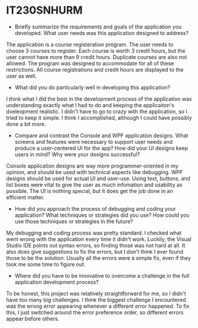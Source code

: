 # IT230SNHURM

- Briefly summarize the requirements and goals of the application you developed. What user needs was this application designed to address?

The application is a course registeration program. The user needs to choose 3 courses to register. Each course is worth 3 credit hours, but the user cannot have more than 9 credit hours. Duplicate courses are also not allowed. The program was designed to accommodate for all of these restrictions. All course registrations and credit hours are displayed to the user as well.
    
- What did you do particularly well in developing this application?

I think what I did the best in the development process of the application was understanding exactly what I had to do and keeping the applicaiton's dveleopment realistic. I didn't have to go to crazy with the application, so I tried to keep it simple. I think I accomplished, although I could have possibly done a bit more.

- Compare and contrast the Console and WPF application designs. What screens and features were necessary to support user needs and produce a user-centered UI for the app? How did your UI designs keep users in mind? Why were your designs successful?

Console application designs are way more programmer-oriented in my opinion, and should be used with technical aspects like debugging. WPF designs should be used for actual UI and user-use. Using text, buttons, and list boxes were vital to give the user as much infomation and usability as possible. The UI is nothing special, but it does get the job done in an efficient matter.

- How did you approach the process of debugging and coding your application? What techniques or strategies did you use? How could you use those techniques or strategies in the future?

My debugging and coding process was pretty standard. I checked what went wrong with the application every time it didn't work. Luckily, the Visual Studio IDE points out syntax errors, so finding those was not hard at all. It also does give suggestions to fix the errors, but I don't think I ever found those to be the solution. Usually all the errors were a simple fix, even if they took me some time to figure out. 

- Where did you have to be innovative to overcome a challenge in the full application development process?

To be honest, this project was relatively straightforward for me, so I didn't have too many big challenges. I think the biggest challenge I encountered was the wrong error appearing whenever a different error happened. To fix this, I just switched around the error preference order, so different errors appear before others.
